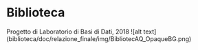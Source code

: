 # Biblioteca
Progetto di Laboratorio di Basi di Dati, 2018
![alt text] (biblioteca/doc/relazione_finale/img/BibliotecAQ_OpaqueBG.png)
